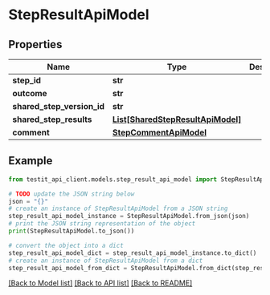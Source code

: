 # StepResultApiModel


## Properties

Name | Type | Description | Notes
------------ | ------------- | ------------- | -------------
**step_id** | **str** |  | 
**outcome** | **str** |  | 
**shared_step_version_id** | **str** |  | [optional] 
**shared_step_results** | [**List[SharedStepResultApiModel]**](SharedStepResultApiModel.md) |  | [optional] 
**comment** | [**StepCommentApiModel**](StepCommentApiModel.md) |  | [optional] 

## Example

```python
from testit_api_client.models.step_result_api_model import StepResultApiModel

# TODO update the JSON string below
json = "{}"
# create an instance of StepResultApiModel from a JSON string
step_result_api_model_instance = StepResultApiModel.from_json(json)
# print the JSON string representation of the object
print(StepResultApiModel.to_json())

# convert the object into a dict
step_result_api_model_dict = step_result_api_model_instance.to_dict()
# create an instance of StepResultApiModel from a dict
step_result_api_model_from_dict = StepResultApiModel.from_dict(step_result_api_model_dict)
```
[[Back to Model list]](../README.md#documentation-for-models) [[Back to API list]](../README.md#documentation-for-api-endpoints) [[Back to README]](../README.md)



